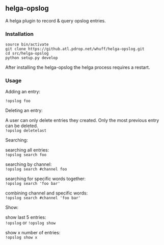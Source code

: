 ## helga-opslog

A helga plugin to record & query opslog entries.

### Installation

```
source bin/activate
git clone https://github.atl.pdrop.net/whuff/helga-opslog.git
cd src/helga-opslog
python setup.py develop
```

After installing the helga-opslog the helga process requires a restart.

### Usage

Adding an entry:  

`!opslog foo`

Deleting an entry:  

A user can only delete entries they created. Only the most previous entry can be deleted.  
`!opslog deletelast`

Searching:

searching all entries:  
`!opslog search foo`

searching by channel:  
`!opslog search #channel foo`

searching for specific words together:  
`!opslog search 'foo bar'`

combining channel and specific words:  
`!opslog search #channel 'foo bar'`

Show:

show last 5 entries:  
`!opslog` or `!opslog show`

show x number of entries:  
`!opslog show x`

